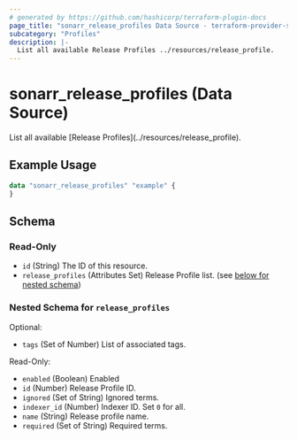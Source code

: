 ```yaml
---
# generated by https://github.com/hashicorp/terraform-plugin-docs
page_title: "sonarr_release_profiles Data Source - terraform-provider-sonarr"
subcategory: "Profiles"
description: |-
  List all available Release Profiles ../resources/release_profile.
---
```


# sonarr_release_profiles (Data Source)

<!-- subcategory:Profiles -->List all available [Release Profiles](../resources/release_profile).

## Example Usage

```terraform
data "sonarr_release_profiles" "example" {
}
```

<!-- schema generated by tfplugindocs -->
## Schema

### Read-Only

- `id` (String) The ID of this resource.
- `release_profiles` (Attributes Set) Release Profile list. (see [below for nested schema](#nestedatt--release_profiles))

<a id="nestedatt--release_profiles"></a>
### Nested Schema for `release_profiles`

Optional:

- `tags` (Set of Number) List of associated tags.

Read-Only:

- `enabled` (Boolean) Enabled
- `id` (Number) Release Profile ID.
- `ignored` (Set of String) Ignored terms.
- `indexer_id` (Number) Indexer ID. Set `0` for all.
- `name` (String) Release profile name.
- `required` (Set of String) Required terms.



